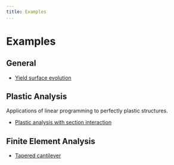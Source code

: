 ```yaml
---
title: Examples
...
```


# Examples

## General

<!-- [Take a short walk through some salient topics in nonlinear analysis.](A-short-walk/index.md) -->

- [Yield surface evolution](lim_evol.md)

## Plastic Analysis

Applications of linear programming to perfectly plastic structures.

- [Plastic analysis with section interaction](221_HW03_P3/Test_HW03_P3m.md)

## Finite Element Analysis

- [Tapered cantilever](222_HW04_P2/222_HW04_P2.md)

